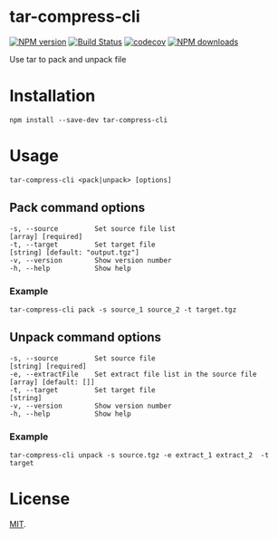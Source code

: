 # tar-compress-cli

[![NPM version](https://img.shields.io/npm/v/tar-compress-cli)](https://www.npmjs.com/package/tar-compress-cli)
[![Build Status](https://travis-ci.com/VicSolWang/tar-compress-cli.svg?branch=master)](https://travis-ci.com/VicSolWang/tar-compress-cli)
[![codecov](https://codecov.io/gh/VicSolWang/tar-compress-cli/branch/master/graph/badge.svg)](https://codecov.io/gh/VicSolWang/tar-compress-cli)
[![NPM downloads](https://img.shields.io/npm/dt/tar-compress-cli)](https://www.npmjs.com/package/tar-compress-cli)

Use tar to pack and unpack file

# Installation

    npm install --save-dev tar-compress-cli

# Usage

    tar-compress-cli <pack|unpack> [options]

## Pack command options


    -s, --source         Set source file list                        [array] [required]
    -t, --target         Set target file                             [string] [default: "output.tgz"]
    -v, --version        Show version number
    -h, --help           Show help

### Example

    tar-compress-cli pack -s source_1 source_2 -t target.tgz

## Unpack command options

    -s, --source         Set source file                             [string] [required]
    -e, --extractFile    Set extract file list in the source file    [array] [default: []]
    -t, --target         Set target file                             [string]
    -v, --version        Show version number
    -h, --help           Show help


### Example

    tar-compress-cli unpack -s source.tgz -e extract_1 extract_2  -t target


# License

[MIT](LICENSE).
